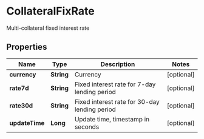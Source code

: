 
# CollateralFixRate

Multi-collateral fixed interest rate

## Properties

Name | Type | Description | Notes
------------ | ------------- | ------------- | -------------
**currency** | **String** | Currency |  [optional]
**rate7d** | **String** | Fixed interest rate for 7-day lending period |  [optional]
**rate30d** | **String** | Fixed interest rate for 30-day lending period |  [optional]
**updateTime** | **Long** | Update time, timestamp in seconds |  [optional]

